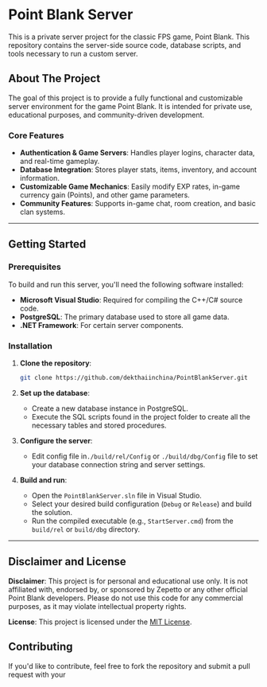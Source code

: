 # Point Blank Server

This is a private server project for the classic FPS game, Point Blank. This repository contains the server-side source code, database scripts, and tools necessary to run a custom server.

## About The Project

The goal of this project is to provide a fully functional and customizable server environment for the game Point Blank. It is intended for private use, educational purposes, and community-driven development.

### Core Features

* **Authentication & Game Servers**: Handles player logins, character data, and real-time gameplay.
* **Database Integration**: Stores player stats, items, inventory, and account information.
* **Customizable Game Mechanics**: Easily modify EXP rates, in-game currency gain (Points), and other game parameters.
* **Community Features**: Supports in-game chat, room creation, and basic clan systems.

---

## Getting Started

### Prerequisites

To build and run this server, you'll need the following software installed:

* **Microsoft Visual Studio**: Required for compiling the C++/C# source code.
* **PostgreSQL**: The primary database used to store all game data.
* **.NET Framework**: For certain server components.

### Installation

1.  **Clone the repository**:
    ```bash
    git clone https://github.com/dekthaiinchina/PointBlankServer.git
    ```

2.  **Set up the database**:
    * Create a new database instance in PostgreSQL.
    * Execute the SQL scripts found in the project folder to create all the necessary tables and stored procedures.

3.  **Configure the server**:
    * Edit config file in`./build/rel/Config` or `./build/dbg/Config` file to set your database connection string and server settings.

4.  **Build and run**:
    * Open the `PointBlankServer.sln` file in Visual Studio.
    * Select your desired build configuration (`Debug` or `Release`) and build the solution.
    * Run the compiled executable (e.g., `StartServer.cmd`) from the `build/rel` or `build/dbg` directory.

---

## Disclaimer and License

**Disclaimer**: This project is for personal and educational use only. It is not affiliated with, endorsed by, or sponsored by Zepetto or any other official Point Blank developers. Please do not use this code for any commercial purposes, as it may violate intellectual property rights.

**License**: This project is licensed under the [MIT License](https://opensource.org/licenses/MIT).

## Contributing

If you'd like to contribute, feel free to fork the repository and submit a pull request with your
